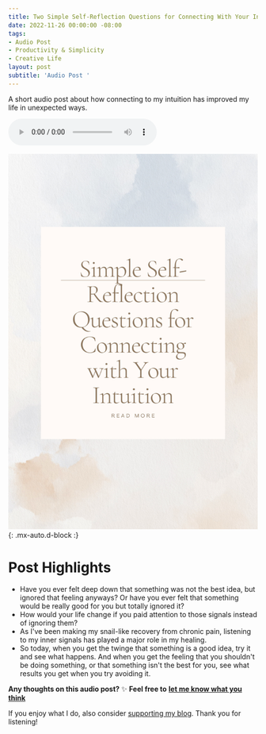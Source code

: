 ```yaml
---
title: Two Simple Self-Reflection Questions for Connecting With Your Intuition
date: 2022-11-26 00:00:00 -08:00
tags:
- Audio Post
- Productivity & Simplicity
- Creative Life
layout: post
subtitle: 'Audio Post '
---
```


A short audio post about how connecting to my intuition has improved my life in unexpected ways.

<audio controls>
<source src="/uploads/two-self-reflection-questions-for-connecting-with-intuition.mp3">
Your browser does not support the audio element.
</audio>

![intuition self-discovery self-reflection highly sensitive person ](/uploads/two-simple-self-reflection-questions-connecting-with-intuition.png "Two simple self reflection questions for connecting with your intuition"){: .mx-auto.d-block :}

# Post Highlights

* Have you ever felt deep down that something was not the best idea, but ignored that feeling anyways? Or have you ever felt that something would be really good for you but totally ignored it?
* How would your life change if you paid attention to those signals instead of ignoring them?
* As I've been making my snail-like recovery from chronic pain, listening to my inner signals has played a major role in my healing.
* So today, when you get the twinge that something is a good idea, try it and see what happens. And when you get the feeling that you shouldn't be doing something, or that something isn't the best for you, see what results you get when you try avoiding it.

**Any thoughts on this audio post?** ✨ **Feel free to** [**let me know what you think**](https://arcadiapage.com/aboutme/)

If you enjoy what I do, also consider [supporting my blog](https://www.paypal.com/donate/?hosted_button_id=9J588XN8BJKUW). Thank you for listening! 
